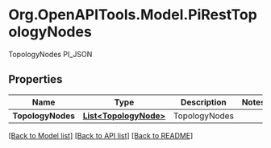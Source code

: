 # Org.OpenAPITools.Model.PiRestTopologyNodes
TopologyNodes PI_JSON

## Properties

Name | Type | Description | Notes
------------ | ------------- | ------------- | -------------
**TopologyNodes** | [**List&lt;TopologyNode&gt;**](TopologyNode.md) | TopologyNodes | 

[[Back to Model list]](../README.md#documentation-for-models) [[Back to API list]](../README.md#documentation-for-api-endpoints) [[Back to README]](../README.md)

